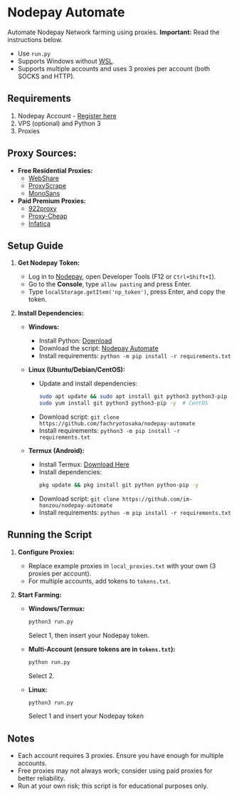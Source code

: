 # Nodepay Automate

Automate Nodepay Network farming using proxies. **Important:** Read the instructions below.

- Use `run.py` 
- Supports Windows without [WSL](https://learn.microsoft.com/en-us/windows/wsl/install).
- Supports multiple accounts and uses 3 proxies per account (both SOCKS and HTTP).

## Requirements
1. Nodepay Account - [Register here](https://app.nodepay.ai/register?ref=FywftYq1yFb66N7)
2. VPS (optional) and Python 3
3. Proxies

## Proxy Sources:
- **Free Residential Proxies:**
  - [WebShare](https://www.webshare.io/?referral_code=p7k7whpdu2jg)
  - [ProxyScrape](https://proxyscrape.com/?ref=odk1mmj)
  - [MonoSans](https://github.com/monosans/proxy-list)
- **Paid Premium Proxies:**
  - [922proxy](https://www.922proxy.com/register?inviter_code=d03d4fed)
  - [Proxy-Cheap](https://app.proxy-cheap.com/r/JysUiH)
  - [Infatica](https://dashboard.infatica.io/aff.php?aff=544)

## Setup Guide

1. **Get Nodepay Token:**
   - Log in to [Nodepay](https://app.nodepay.ai/register?ref=FywftYq1yFb66N7), open Developer Tools (F12 or `Ctrl+Shift+I`).
   - Go to the **Console**, type `allow pasting` and press Enter.
   - Type `localStorage.getItem('np_token')`, press Enter, and copy the token.

2. **Install Dependencies:**

   - **Windows:**
     - Install Python: [Download](https://www.python.org/downloads/)
     - Download the script: [Nodepay Automate](https://github.com/fachryotosaka/nodepay-automate/archive/refs/heads/main.zip)
     - Install requirements: `python -m pip install -r requirements.txt`

   - **Linux (Ubuntu/Debian/CentOS):**
     - Update and install dependencies:
       ```bash
       sudo apt update && sudo apt install git python3 python3-pip -y   # Ubuntu/Debian
       sudo yum install git python3 python3-pip -y  # CentOS
       ```
     - Download script: `git clone https://github.com/fachryotosaka/nodepay-automate`
     - Install requirements: `python3 -m pip install -r requirements.txt`

   - **Termux (Android):**
     - Install Termux: [Download Here](https://f-droid.org/repo/com.termux_1020.apk)
     - Install dependencies:
       ```bash
       pkg update && pkg install git python python-pip -y
       ```
     - Download script: `git clone https://github.com/im-hanzou/nodepay-automate`
     - Install requirements: `python -m pip install -r requirements.txt`

## Running the Script

1. **Configure Proxies:**
   - Replace example proxies in `local_proxies.txt` with your own (3 proxies per account).
   - For multiple accounts, add tokens to `tokens.txt`.

2. **Start Farming:**

   - **Windows/Termux:**
     ```bash
     python3 run.py
     ```
     Select 1, then insert your Nodepay token.

   - **Multi-Account (ensure tokens are in `tokens.txt`):**
     ```bash
     python run.py
     ```
     Select 2.

   - **Linux:**
     ```bash
     python3 run.py
     ```
     Select 1 and insert your Nodepay token

## Notes
- Each account requires 3 proxies. Ensure you have enough for multiple accounts.
- Free proxies may not always work; consider using paid proxies for better reliability.
- Run at your own risk; this script is for educational purposes only.

